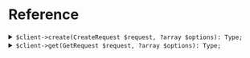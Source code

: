 # Reference
<details><summary><code>$client->create(CreateRequest $request, ?array $options): Type;</code></summary>
<dl>
<dd>

#### 🔌 Usage

<dl>
<dd>

<dl>
<dd>

```php
$client->create(CreateRequest $request, ?array $options): Type;
```
</dd>
</dl>
</dd>
</dl>


</dd>
</dl>
</details>

<details><summary><code>$client->get(GetRequest $request, ?array $options): Type;</code></summary>
<dl>
<dd>

#### 🔌 Usage

<dl>
<dd>

<dl>
<dd>

```php
$client->get(GetRequest $request, ?array $options): Type;
```
</dd>
</dl>
</dd>
</dl>


</dd>
</dl>
</details>
